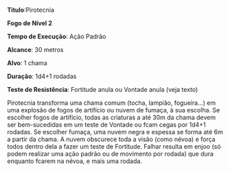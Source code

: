 **Titulo**:Pirotecnia

**Fogo de Nível 2**

**Tempo de Execução**: Ação Padrão

**Alcance**: 30 metros

**Alvo**: 1 chama

**Duração**: 1d4+1 rodadas

**Teste de Resistência**: Fortitude anula ou Vontade anula (veja texto)

Pirotecnia transforma uma chama comum (tocha, lampião, fogueira...) em uma explosão de fogos de artifício ou nuvem de fumaça, à sua escolha.
Se escolher fogos de artifício, todas as criaturas a até 30m da chama devem ser bem-sucedidas em um teste de Vontade ou fcam cegas por 1d4+1 rodadas.
Se escolher fumaça, uma nuvem negra e espessa se forma até 6m a partir da chama. A nuvem obscurece toda a visão (como névoa) e força todos dentro dela a fazer um teste de Fortitude. 
Falhar resulta em enjoo (só podem realizar uma ação padrão ou de movimento por rodada) que dura enquanto fcarem na névoa, e mais uma rodada.
